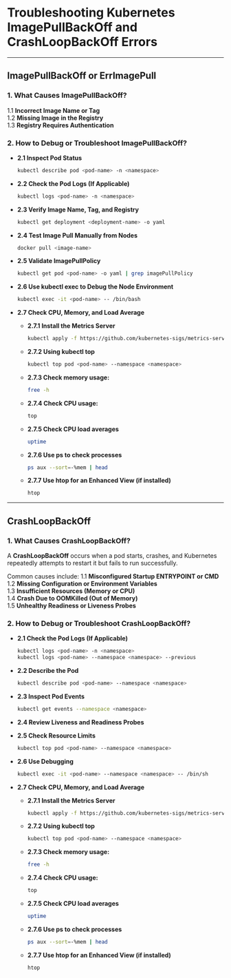 # Troubleshooting Kubernetes ImagePullBackOff and CrashLoopBackOff Errors

---

## ImagePullBackOff or ErrImagePull

### 1. What Causes ImagePullBackOff?
1.1 **Incorrect Image Name or Tag**  
1.2 **Missing Image in the Registry**  
1.3 **Registry Requires Authentication**

### 2. How to Debug or Troubleshoot ImagePullBackOff?

- **2.1 Inspect Pod Status**
    ```bash
    kubectl describe pod <pod-name> -n <namespace>
    ```

- **2.2 Check the Pod Logs (If Applicable)**
    ```bash
    kubectl logs <pod-name> -n <namespace>
    ```

- **2.3 Verify Image Name, Tag, and Registry**
    ```bash
    kubectl get deployment <deployment-name> -o yaml
    ```

- **2.4 Test Image Pull Manually from Nodes**
    ```bash
    docker pull <image-name>
    ```

- **2.5 Validate ImagePullPolicy**
    ```bash
    kubectl get pod <pod-name> -o yaml | grep imagePullPolicy
    ```

- **2.6 Use kubectl exec to Debug the Node Environment**
    ```bash
    kubectl exec -it <pod-name> -- /bin/bash
    ```

- **2.7 Check CPU, Memory, and Load Average**
    - **2.7.1 Install the Metrics Server**
        ```bash
        kubectl apply -f https://github.com/kubernetes-sigs/metrics-server/releases/latest/download/components.yaml
        ```
    - **2.7.2 Using kubectl top**
        ```bash
        kubectl top pod <pod-name> --namespace <namespace>
        ```
    - **2.7.3 Check memory usage:**
        ```bash
        free -h
        ```
    - **2.7.4 Check CPU usage:**
        ```bash
        top
        ```
    - **2.7.5 Check CPU load averages**
        ```bash
        uptime
        ```
    - **2.7.6 Use ps to check processes**
        ```bash
        ps aux --sort=-%mem | head
        ```
    - **2.7.7 Use htop for an Enhanced View (if installed)**
        ```bash
        htop
        ```

---

## CrashLoopBackOff

### 1. What Causes CrashLoopBackOff?
A **CrashLoopBackOff** occurs when a pod starts, crashes, and Kubernetes repeatedly attempts to restart it but fails to run successfully.

Common causes include:
1.1 **Misconfigured Startup ENTRYPOINT or CMD**  
1.2 **Missing Configuration or Environment Variables**  
1.3 **Insufficient Resources (Memory or CPU)**  
1.4 **Crash Due to OOMKilled (Out of Memory)**  
1.5 **Unhealthy Readiness or Liveness Probes**

### 2. How to Debug or Troubleshoot CrashLoopBackOff?

- **2.1 Check the Pod Logs (If Applicable)**
    ```bash
    kubectl logs <pod-name> -n <namespace>
    kubectl logs <pod-name> --namespace <namespace> --previous
    ```

- **2.2 Describe the Pod**
    ```bash
    kubectl describe pod <pod-name> --namespace <namespace>
    ```

- **2.3 Inspect Pod Events**
    ```bash
    kubectl get events --namespace <namespace>
    ```

- **2.4 Review Liveness and Readiness Probes**

- **2.5 Check Resource Limits**
    ```bash
    kubectl top pod <pod-name> --namespace <namespace>
    ```

- **2.6 Use Debugging**
    ```bash
    kubectl exec -it <pod-name> --namespace <namespace> -- /bin/sh
    ```

- **2.7 Check CPU, Memory, and Load Average**
    - **2.7.1 Install the Metrics Server**
        ```bash
        kubectl apply -f https://github.com/kubernetes-sigs/metrics-server/releases/latest/download/components.yaml
        ```
    - **2.7.2 Using kubectl top**
        ```bash
        kubectl top pod <pod-name> --namespace <namespace>
        ```
    - **2.7.3 Check memory usage:**
        ```bash
        free -h
        ```
    - **2.7.4 Check CPU usage:**
        ```bash
        top
        ```
    - **2.7.5 Check CPU load averages**
        ```bash
        uptime
        ```
    - **2.7.6 Use ps to check processes**
        ```bash
        ps aux --sort=-%mem | head
        ```
    - **2.7.7 Use htop for an Enhanced View (if installed)**
        ```bash
        htop
        ```